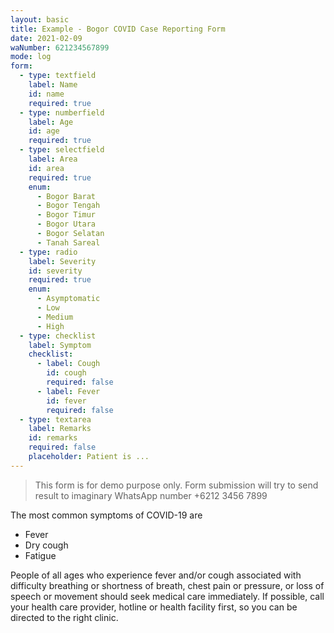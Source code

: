 ```yaml
---
layout: basic
title: Example - Bogor COVID Case Reporting Form
date: 2021-02-09
waNumber: 621234567899
mode: log
form:
  - type: textfield
    label: Name
    id: name
    required: true
  - type: numberfield
    label: Age
    id: age
    required: true
  - type: selectfield
    label: Area
    id: area
    required: true
    enum:
      - Bogor Barat
      - Bogor Tengah
      - Bogor Timur
      - Bogor Utara
      - Bogor Selatan
      - Tanah Sareal
  - type: radio
    label: Severity
    id: severity
    required: true
    enum:
      - Asymptomatic
      - Low
      - Medium
      - High
  - type: checklist
    label: Symptom
    checklist:
      - label: Cough
        id: cough
        required: false
      - label: Fever
        id: fever
        required: false
  - type: textarea
    label: Remarks
    id: remarks
    required: false
    placeholder: Patient is ...
---
```


> This form is for demo purpose only.
> Form submission will try to send result to imaginary WhatsApp number +6212 3456 7899

The most common symptoms of COVID-19 are

- Fever
- Dry cough
- Fatigue

People of all ages who experience fever and/or cough associated with difficulty breathing or shortness of breath, chest pain or pressure, or loss of speech or movement should seek medical care immediately. If possible, call your health care provider, hotline or health facility first, so you can be directed to the right clinic.

